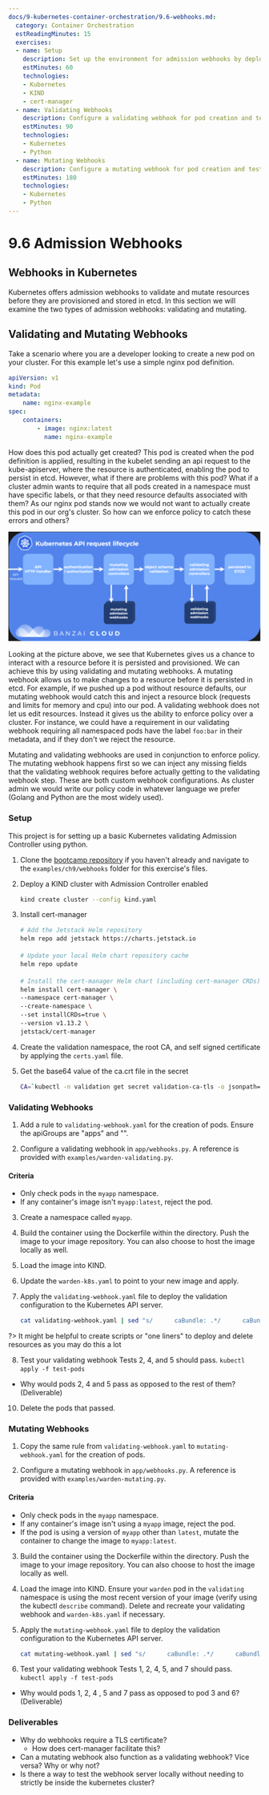 ```yaml
---
docs/9-kubernetes-container-orchestration/9.6-webhooks.md:
  category: Container Orchestration
  estReadingMinutes: 15
  exercises:
  - name: Setup
    description: Set up the environment for admission webhooks by deploying a KIND cluster with Admission Controller enabled, installing cert-manager, and creating a validation namespace, root CA, and self-signed certificate.
    estMinutes: 60
    technologies:
    - Kubernetes
    - KIND
    - cert-manager
  - name: Validating Webhooks
    description: Configure a validating webhook for pod creation and test it using the given criteria.
    estMinutes: 90
    technologies:
    - Kubernetes
    - Python
  - name: Mutating Webhooks
    description: Configure a mutating webhook for pod creation and test it using the given criteria.
    estMinutes: 180
    technologies:
    - Kubernetes
    - Python
---
```


# 9.6 Admission Webhooks

## Webhooks in Kubernetes

Kubernetes offers admission webhooks to validate and mutate resources before they are provisioned and stored in etcd. In this section we will examine the two types of admission webhooks: validating and mutating.

## Validating and Mutating Webhooks

Take a scenario where you are a developer looking to create a new pod on your cluster. For this example let's use a simple nginx pod definition.

```yaml
apiVersion: v1
kind: Pod
metadata:
    name: nginx-example
spec:
    containers:
        - image: nginx:latest
          name: nginx-example
```

How does this pod actually get created? This pod is created when the pod definition is applied, resulting in the kubelet sending an api request to the kube-apiserver, where the resource is authenticated, enabling the pod to persist in etcd. However, what if there are problems with this pod? What if a cluster admin wants to require that all pods created in a namespace must have specific labels, or that they need resource defaults associated with them? As our nginx pod stands now we would not want to actually create this pod in our org's cluster. So how can we enforce policy to catch these errors and others?

![lifecycle image](img9/api-lifecycle.svg ':class=img-center :alt= lifecycle image')

Looking at the picture above, we see that Kubernetes gives us a chance to interact with a resource before it is persisted and provisioned. We can achieve this by using validating and mutating webhooks. A mutating webhook allows us to make changes to a resource before it is persisted in etcd. For example, if we pushed up a pod without resource defaults, our mutating webhook would catch this and inject a resource block (requests and limits for memory and cpu) into our pod. A validating webhook does not let us edit resources. Instead it gives us the ability to enforce policy over a cluster. For instance, we could have a requirement in our validating webhook requiring all namespaced pods have the label `foo:bar` in their metadata, and if they don't we reject the resource.

Mutating and validating webhooks are used in conjunction to enforce policy. The mutating webhook happens first so we can inject any missing fields that the validating webhook requires before actually getting to the validating webhook step. These are both custom webhook configurations. As cluster admin we would write our policy code in whatever language we prefer (Golang and Python are the most widely used).

### Setup

This project is for setting up a basic Kubernetes validating Admission
Controller using python.

1. Clone the [bootcamp repository](https://github.com/liatrio/devops-bootcamp.git) if you haven't already and navigate to the `examples/ch9/webhooks` folder for this exercise's files.

2. Deploy a KIND cluster with Admission Controller enabled

   ```bash
   kind create cluster --config kind.yaml
   ```

3. Install cert-manager

   ```bash
   # Add the Jetstack Helm repository
   helm repo add jetstack https://charts.jetstack.io

   # Update your local Helm chart repository cache
   helm repo update

   # Install the cert-manager Helm chart (including cert-manager CRDs)
   helm install cert-manager \
   --namespace cert-manager \
   --create-namespace \
   --set installCRDs=true \
   --version v1.13.2 \
   jetstack/cert-manager
   ```

4. Create the validation namespace, the root CA, and self signed certificate by applying the `certs.yaml` file.

5. Get the base64 value of the ca.crt file in the secret

    ```bash
    CA=`kubectl -n validation get secret validation-ca-tls -o jsonpath='{.data.ca\.crt}'`
    ```

### Validating Webhooks

1. Add a rule to `validating-webhook.yaml` for the creation of pods. Ensure the apiGroups are "apps" and "".

2. Configure a validating webhook in `app/webhooks.py`. A reference is provided with `examples/warden-validating.py`.

#### Criteria

- Only check pods in the `myapp` namespace.
- If any container's image isn't `myapp:latest`, reject the pod.

3. Create a namespace called `myapp`.

4. Build the container using the Dockerfile within the directory. Push the image to your image repository. You can also choose to host the image locally as well.

5. Load the image into KIND.

6. Update the `warden-k8s.yaml` to point to your new image and apply.

7. Apply the `validating-webhook.yaml` file to deploy the validation configuration to the Kubernetes API server.

    ```bash
    cat validating-webhook.yaml | sed "s/      caBundle: .*/      caBundle: ${CA}/" | kubectl apply -f -
    ```

?> It might be helpful to create scripts or "one liners" to deploy and delete resources as you may do this a lot

8. Test your validating webhook
Tests 2, 4, and 5 should pass.
    ```kubectl apply -f test-pods```

- Why would pods 2, 4 and 5 pass as opposed to the rest of them? (Deliverable)

10. Delete the pods that passed.

### Mutating Webhooks

1. Copy the same rule from `validating-webhook.yaml` to `mutating-webhook.yaml` for the creation of pods.

2. Configure a mutating webhook in `app/webhooks.py`. A reference is provided with `examples/warden-mutating.py`.

#### Criteria

- Only check pods in the `myapp` namespace.
- If any container's image isn't using a `myapp` image, reject the pod.
- If the pod is using a version of `myapp` other than `latest`, mutate the container to change the image to `myapp:latest`.

3. Build the container using the Dockerfile within the directory. Push the image to your image repository. You can also choose to host the image locally as well.

4. Load the image into KIND. Ensure your `warden` pod in the `validating` namespace is using the most recent version of your image (verify using the kubectl `describe` command). Delete and recreate your validating webhook and `warden-k8s.yaml` if necessary.

5. Apply the `mutating-webhook.yaml` file to deploy the validation configuration to the Kubernetes API server.

    ```bash
    cat mutating-webhook.yaml | sed "s/      caBundle: .*/      caBundle: ${CA}/" | kubectl apply -f -
    ```

6. Test your validating webhook
Tests 1, 2, 4, 5, and 7 should pass.
    <br>```kubectl apply -f test-pods```

- Why would pods 1, 2, 4 , 5 and 7 pass as opposed to pod 3 and 6? (Deliverable)

### Deliverables

- Why do webhooks require a TLS certificate?
  - How does cert-manager facilitate this?
- Can a mutating webhook also function as a validating webhook? Vice versa? Why or why not?
- Is there a way to test the webhook server locally without needing to strictly be inside the kubernetes cluster?
